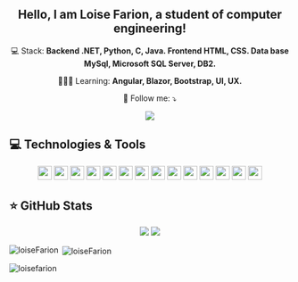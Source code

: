 <span align="center">

##  Hello, I am Loise Farion, a student of computer engineering!  

</span>

<p align="center">
  💻  Stack: <strong> Backend .NET, Python, C, Java. Frontend HTML, CSS. Data base MySql, Microsoft SQL Server, DB2.</strong>
</p>

<p align="center">
  👩🏻‍💻  Learning: <strong> Angular, Blazor, Bootstrap, UI, UX.</strong>
</p>

<p align="center">
  📧 Follow me: ⤵️
</p>

<p align="center">  
   <a href="https://www.linkedin.com/in/loise-andruski-farion-376249234 " alt="Linkedin">
   <img src="https://img.shields.io/badge/-Linkedin-0e76a8?style=for-the-badge&logo=Linkedin&logoColor=white&link=https://www.linkedin.com/in/loise-andruski-farion-376249234" /></a>
</p>  
    


## 💻 Technologies & Tools

<p align="center">
  
  <img src="https://img.shields.io/badge/-.NET-181717?style=flat-square&logo=jdotnet" height="25"/>
  <img src="https://img.shields.io/badge/-JAVA-CB3837?style=flat-square&logo=java&logoColor=white" height="25"/>  
  <img src="https://img.shields.io/badge/-Python-%23F7DF1E?style=flat-square&logo=python&logoColor=black" height="25"/>
  <img src="https://img.shields.io/badge/-C-181717?style=flat-square&logo=jdotnet" height="25"/>
  <img src="https://img.shields.io/badge/-HTML-CB3837?style=flat-square&logo=html&logoColor=white" height="25"/> 
  <img src="https://img.shields.io/badge/bootstrap%20-%23563D7C.svg?&style=for-the-badge&logo=bootstrap&logoColor=white" height="25"/>
  <img src="https://img.shields.io/badge/-javascript-%23F7DF1E?style=flat-square&logo=javascript&logoColor=black" height="25"/>
  <img src="https://img.shields.io/badge/bootstrap%20-%23563D7C.svg?&style=for-the-badge&logo=bootstrap&logoColor=white" height="25"/>
  <img src="https://img.shields.io/badge/-CSS-CB3837?style=flat-square&logo=npm" height="25"/>
  <img src="https://img.shields.io/badge/-GitHub-181717?style=flat-square&logo=github" height="25"/>
  <img src="https://img.shields.io/badge/-Blazor-4B088A?style=flat-square&logo=blazor" height="25"/>
  <img src="https://img.shields.io/badge/MySQL%20-%23007ACC.svg?&style=for-the-badge&logo=mysql&logoColor=white" height="25"/> 
  <img src="https://img.shields.io/badge/-SQLServer-181717?style=flat-square&logo=sqlserver" height="25"/>
    <img src="https://img.shields.io/badge/-DB2-CB3837?style=flat-square&logo=db2&logoColor=white" height="25"/> 

</p>

</p>

## ⭐ GitHub Stats
<p align="center">
  <img src="https://github-readme-stats.vercel.app/api?username=loiseFarion&theme=algolia&show_icons=true">
  <img src="https://github-readme-stats.vercel.app/api/top-langs?username=loiseFarion&hide=html,scss,stylus,blade,jupyter%20notebook,python,css,shell,batchfile,dockerfile,typescript&theme=algolia&show_icons=true">
</p>


<p><img align="left" src="https://github-readme-stats.vercel.app/api/top-langs?username=loiseFarion&show_icons=true&locale=en&layout=compact" alt="loiseFarion" /></p>

<p>&nbsp;<img align="center" src="https://github-readme-stats.vercel.app/api?username=loiseFarion&show_icons=true&locale=en" alt="loiseFarion" /></p>

<p><img align="center" src="https://github-readme-streak-stats.herokuapp.com/?user=loiseFarion&" alt="loisefarion" /></p>

